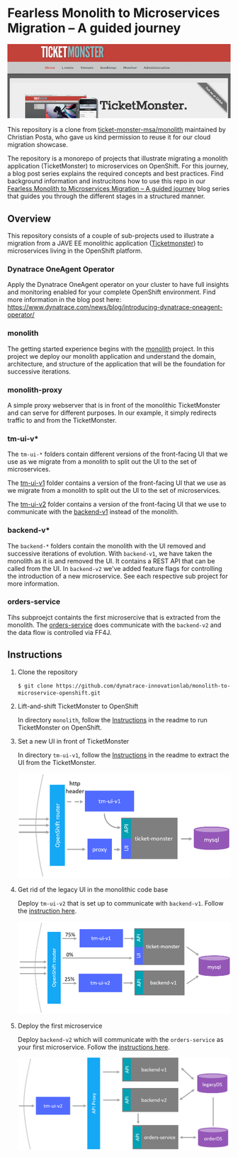 # Fearless Monolith to Microservices Migration – A guided journey

![ticketmonster](./assets/ticketmonster.png)

This repository is a clone from [ticket-monster-msa/monolith](https://github.com/ticket-monster-msa/monolith) maintained by Christian Posta, who gave us kind permission to reuse it for our cloud migration showcase.

The repository is a monorepo of projects that illustrate migrating a monolith application (TicketMonster) to microservices on OpenShift. For this journey, a blog post series explains the required concepts and best practices. Find background information and instrucitons how to use this repo in our [Fearless Monolith to Microservices Migration – A guided journey](https://www.dynatrace.com/news/blog/fearless-monolith-to-microservices-migration-a-guided-journey/) blog series that guides you through the different stages in a structured manner. 

## Overview

This repository consists of a couple of sub-projects used to illustrate a migration from a JAVE EE monolithic application ([Ticketmonster](https://github.com/ticket-monster-msa/monolith)) to microservices living in the OpenShift platform.

### Dynatrace OneAgent Operator
Apply the Dynatrace OneAgent operator on your cluster to have full insights and monitoring enabled for your complete OpenShift environment. Find more information in the blog post here: https://www.dynatrace.com/news/blog/introducing-dynatrace-oneagent-operator/ 


### monolith
The getting started experience begins with the [monolith](./monolith) project. In this project we deploy our monolith application and understand the domain, architecture, and structure of the application that will be the foundation for successive iterations.
 
### monolith-proxy
A simple proxy webserver that is in front of the monolithic TicketMonster and can serve for different purposes. In our example, it simply redirects traffic to and from the TicketMonster.

### tm-ui-v*
The `tm-ui-*` folders contain different versions of the front-facing UI that we use as we migrate from a monolith to split out the UI to the set of microservices.

The [tm-ui-v1](./tm-ui-v1/) folder contains a version of the front-facing UI that we use as we migrate from a monolith to split out the UI to the set of microservices.

The [tm-ui-v2](./tm-ui-v2/) folder contains a version of the front-facing UI that we use to communicate with the [backend-v1](./backend-v1/) instead of the monolith.

### backend-v*
The `backend-*` folders contain the monolith with the UI removed and successive iterations of evolution. With `backend-v1`, we have taken the monolith as it is and removed the UI. It contains a REST API that can be called from the UI. In `backend-v2` we've added feature flags for controlling the introduction of a new microservice. See each respective sub project for more information.

### orders-service
Tihs subproejct containts the first microsercive that is extracted from the monolith. The [orders-service](.orders-service/) does communicate with the `backend-v2` and the data flow is controlled via FF4J. 



## Instructions

1. Clone the repository
   ```
   $ git clone https://github.com/dynatrace-innovationlab/monolith-to-microservice-openshift.git
   ```
1. Lift-and-shift TicketMonster to OpenShift
  
   In directory `monolith`, follow the [Instructions](./monolith/) in the readme to run TicketMonster on OpenShift.

1. Set a new UI in front of TicketMonster

   In directory `tm-ui-v1`, follow the [Instructions](./tm-ui-v1/) in the readme to extract the UI from the TicketMonster. 

   ![tm-ui-v1](./assets/tm-ui-v1.png)

1. Get rid of the legacy UI in the monolithic code base
    
    Deploy `tm-ui-v2` that is set up to communicate with `backend-v1`. Follow the [instruction here](./tm-ui-v2/).

    
   ![tm-ui-v2](./assets/tm-ui-v2.png)



1. Deploy the first microservice

    Deploy `backend-v2` which will communicate with the `orders-service` as your first microservice. Follow the [instructions here](./backend-v2/).

    ![tm-orders-service](./assets/tm-orders-service.png)